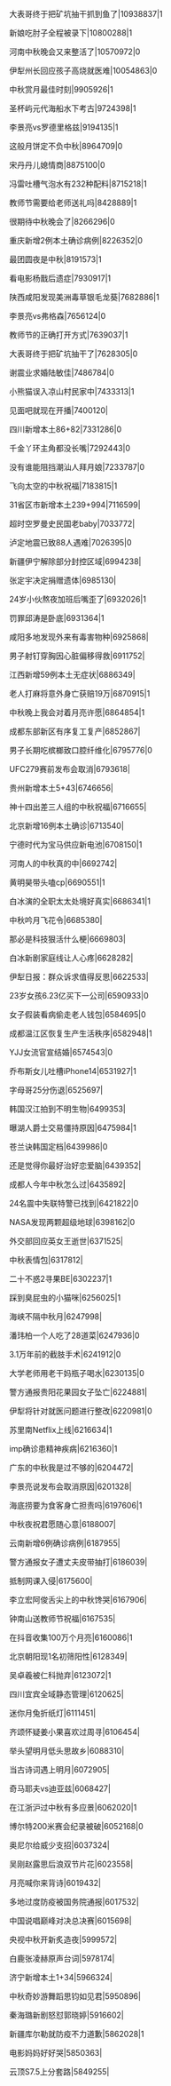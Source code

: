 大表哥终于把矿坑抽干抓到鱼了|10938837|1

新娘吃肘子全程被录下|10800288|1

河南中秋晚会又来整活了|10570972|0

伊犁州长回应孩子高烧就医难|10054863|0

中秋赏月最佳时刻|9905926|1

圣杯屿元代海船水下考古|9724398|1

李景亮vs罗德里格兹|9194135|1

这般月饼定不负中秋|8964709|0

宋丹丹儿媳情商|8875100|0

冯雷吐槽气泡水有232种配料|8715218|1

教师节需要给老师送礼吗|8428889|1

很期待中秋晚会了|8266296|0

重庆新增2例本土确诊病例|8226352|0

最团圆夜是中秋|8191573|1

看电影杨戬后遗症|7930917|1

陕西咸阳发现美洲毒草银毛龙葵|7682886|1

李景亮vs弗格森|7656124|0

教师节的正确打开方式|7639037|1

大表哥终于把矿坑抽干了|7628305|0

谢震业求婚陆敏佳|7486784|0

小熊猫误入凉山村民家中|7433313|1

见面吧就现在开播|7400120|

四川新增本土86+82|7331286|0

千金丫环主角都没长嘴|7292443|0

没有谁能阻挡潮汕人拜月娘|7233787|0

飞向太空的中秋祝福|7183815|1

31省区市新增本土239+994|7116599|

超时空罗曼史民国老baby|7033772|

泸定地震已致88人遇难|7026395|0

新疆伊宁解除部分封控区域|6994238|

张定宇决定捐赠遗体|6985130|

24岁小伙熬夜加班后嘴歪了|6932026|1

罚罪邱涛是卧底|6931364|1

咸阳多地发现外来有毒害物种|6925868|

男子射钉穿胸因心脏偏移得救|6911752|

江西新增59例本土无症状|6886349|

老人打麻将意外身亡获赔19万|6870915|1

中秋晚上我会对着月亮许愿|6864854|1

成都东部新区有序复工复产|6852867|

男子长期吃槟榔致口腔纤维化|6795776|0

UFC279赛前发布会取消|6793618|

贵州新增本土5+43|6746656|

神十四出差三人组的中秋祝福|6716655|

北京新增16例本土确诊|6713540|

宁德时代为宝马供应新电池|6708150|1

河南人的中秋真的中|6692742|

黄明昊带头嗑cp|6690551|1

白冰演的全职太太处境好真实|6686341|1

中秋吟月飞花令|6685380|

那必是科技狠活什么梗|6669803|

白冰新剧家庭线让人心疼|6628282|

伊犁日报：群众诉求值得反思|6622533|

23岁女孩6.23亿买下一公司|6590933|0

女子假装看病偷走老人钱包|6584695|0

成都温江区恢复生产生活秩序|6582948|1

YJJ女流官宣结婚|6574543|0

乔布斯女儿吐槽iPhone14|6531927|1

字母哥25分伤退|6525697|

韩国汉江拍到不明生物|6499353|

曝湖人爵士交易僵持原因|6475984|1

苍兰诀韩国定档|6439986|0

还是觉得你最好治好恋爱脑|6439352|

成都人今年中秋怎么过|6435892|

24名震中失联特警已找到|6421822|0

NASA发现两颗超级地球|6398162|0

外交部回应英女王逝世|6371525|

中秋表情包|6317812|

二十不惑2寻果BE|6302237|1

踩到臭屁虫的小猫咪|6256025|1

海峡不隔中秋月|6247998|

潘玮柏一个人吃了28道菜|6247936|0

3.1万年前的截肢手术|6241912|0

大学老师用老干妈瓶子喝水|6230135|0

警方通报贵阳花果园女子坠亡|6224881|

伊犁将针对就医问题进行整改|6220981|0

苏里南Netflix上线|6216634|1

imp确诊患精神疾病|6216360|1

广东的中秋我是过不够的|6204472|

李景亮说发布会取消原因|6201328|

海底捞要为食客身亡担责吗|6197606|1

中秋夜祝君愿随心意|6188007|

云南新增6例确诊病例|6187955|

警方通报女子遭丈夫皮带抽打|6186039|

抵制网课入侵|6175600|

李立宏阿俊舌尖上的中秋馋哭|6167906|

钟南山送教师节祝福|6167535|

在抖音收集100万个月亮|6160086|1

北京朝阳现1名初筛阳性|6128349|

吴卓羲被仁科抛弃|6123072|1

四川宜宾全域静态管理|6120625|

迷你月兔折纸灯|6111451|

齐颂怀疑姜小果喜欢过周寻|6106454|

举头望明月低头思故乡|6088310|

当古诗词遇上明月|6072905|

奇马耶夫vs迪亚兹|6068427|

在江浙沪过中秋有多应景|6062020|1

博尔特200米赛会纪录被破|6052168|0

奥尼尔给威少支招|6037324|

吴刚赵露思后浪双节片花|6023558|

月亮喊你来背诗|6019432|

多地过度防疫被国务院通报|6017532|

中国说唱巅峰对决总决赛|6015698|

央视中秋开新炙造夜|5999572|

白鹿张凌赫原声台词|5978174|

济宁新增本土1+34|5966324|

中秋奇妙游舞蹈思钧如见君|5950896|

秦海璐新剧怒怼郭晓婷|5916602|

新疆库尔勒就防疫不力道歉|5862028|1

电影妈妈好好哭|5850363|

云顶S7.5上分套路|5849255|

